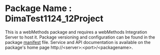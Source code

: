 # Package Name : DimaTest1124_12Project
This is a webMethods package and requires a webMethods Integration Server to host it. Package versioning and configuration can be found in the package [manifest](./DimaTest1124_12Project/manifest.v3) file. Service and API documentation is available on the package's home page http://&lt;server&gt;:&lt;port&gt;/&lt;packagename>.